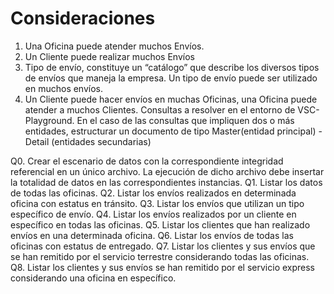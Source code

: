 # Consideraciones
1. Una Oficina puede atender muchos Envíos.
2. Un Cliente puede realizar muchos Envíos
3. Tipo de envío, constituye un “catálogo” que describe los diversos tipos de envíos que maneja la empresa. Un tipo de envío puede ser utilizado en muchos envíos.
4. Un Cliente puede hacer envíos en muchas Oficinas, una Oficina puede atender a muchos Clientes.
Consultas a resolver en el entorno de VSC-Playground. En el caso de las consultas que impliquen dos o más entidades, estructurar un documento de tipo Master(entidad principal) - Detail (entidades secundarias)

Q0. Crear el escenario de datos con la correspondiente integridad referencial en un único archivo. La ejecución de dicho archivo debe insertar la totalidad de datos en las correspondientes instancias.
Q1. Listar los datos de todas las oficinas.
Q2. Listar los envíos realizados en determinada oficina con estatus en tránsito.
Q3. Listar los envíos que utilizan un tipo específico de envío.
Q4. Listar los envíos realizados por un cliente en específico en todas las oficinas.
Q5. Listar los clientes que han realizado envíos en una determinada oficina.
Q6. Listar los envíos de todas las oficinas con estatus de entregado.
Q7. Listar los clientes y sus envíos que se han remitido por el servicio terrestre considerando todas las oficinas.
Q8. Listar los clientes y sus envíos se han remitido por el servicio express considerando una oficina en específico.